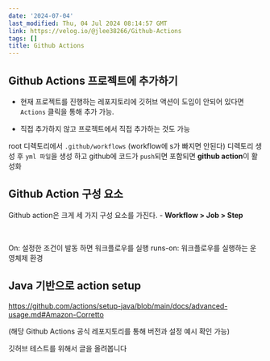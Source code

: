 ```yaml
---
date: '2024-07-04'
last_modified: Thu, 04 Jul 2024 08:14:57 GMT
link: https://velog.io/@jlee38266/Github-Actions
tags: []
title: Github Actions
---
```


<h2 id="github-actions-프로젝트에-추가하기">Github Actions 프로젝트에 추가하기</h2>
<ul>
<li>현재 프로젝트를 진행하는 레포지토리에 깃허브 액션이 도입이 안되어 있다면 <code>Actions</code> 클릭을 통해 추가 가능.
<img alt="" src="https://velog.velcdn.com/images/jlee38266/post/4ddb169a-4b51-4faf-b8ca-27192028c281/image.png" /></li>
</ul>
<ul>
<li>직접 추가하지 않고 프로젝트에서 직접 추가하는 것도 가능
<img alt="" src="https://velog.velcdn.com/images/jlee38266/post/be8e5d32-0eb6-410a-8827-43aa083aca27/image.png" /></li>
</ul>
<p>root 디렉토리에서 <code>.github/workflows</code> (workflow에 s가 빠지면 안된다) 디렉토리 생성 후 <code>yml 파일</code>을 생성 하고 github에 코드가 <code>push</code>되면 포함되면 <strong>github action</strong>이 활성화</p>
<h2 id="github-action-구성-요소">Github Action 구성 요소</h2>
<p>Github action은 크게 세 가지 구성 요소를 가진다. - <strong>Workflow &gt; Job &gt; Step</strong></p>
<p><img alt="" src="https://velog.velcdn.com/images/jlee38266/post/b80eaf97-ade8-4db5-8026-7a2c70393b6d/image.png" />
<img alt="" src="https://velog.velcdn.com/images/jlee38266/post/cff01de9-d0be-42ab-8bca-4a5bdd9da1ee/image.png" /></p>
<p>On: 설정한 조건이 발동 하면 워크플로우를 실행
runs-on:  워크플로우를 실행하는 운영체제 환경</p>
<h2 id="java-기반으로-action-setup">Java 기반으로 action setup</h2>
<p><a href="https://github.com/actions/setup-java/blob/main/docs/advanced-usage.md#Amazon-Corretto">https://github.com/actions/setup-java/blob/main/docs/advanced-usage.md#Amazon-Corretto</a></p>
<p>(해당 Github Actions 공식 레포지토리를 통해 버전과 설정 예시 확인 가능)</p>
<p>깃허브 테스트를 위해서 글을 올려봅니다</p>